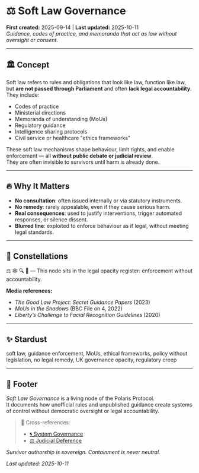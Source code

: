 # ⚖️ Soft Law Governance  
**First created:** 2025-09-14 | **Last updated:** 2025-10-11  
*Guidance, codes of practice, and memoranda that act as law without oversight or consent.*

---

## 🏛️ Concept  

Soft law refers to rules and obligations that look like law, function like law, but **are not passed through Parliament** and often **lack legal accountability**.  
They include:  
- Codes of practice  
- Ministerial directions  
- Memoranda of understanding (MoUs)  
- Regulatory guidance  
- Intelligence sharing protocols  
- Civil service or healthcare "ethics frameworks"

These soft law mechanisms shape behaviour, limit rights, and enable enforcement — all **without public debate or judicial review**.  
They are often invisible to survivors until harm is already done.

---

## 🔥 Why It Matters  

- **No consultation**: often issued internally or via statutory instruments.  
- **No remedy**: rarely appealable, even if they cause serious harm.  
- **Real consequences**: used to justify interventions, trigger automated responses, or silence dissent.  
- **Blurred line**: exploited to enforce behaviour as if legal, without meeting legal standards.

---

## 🌌 Constellations  
⚖️ 🕸️ 🔍 🪫 — This node sits in the legal opacity register: enforcement without accountability.

**Media references:**  
- *The Good Law Project: Secret Guidance Papers* (2023)  
- *MoUs in the Shadows* (BBC File on 4, 2022)  
- *Liberty’s Challenge to Facial Recognition Guidelines* (2020)

---

## ✨ Stardust  
soft law, guidance enforcement, MoUs, ethical frameworks, policy without legislation, no legal remedy, UK governance opacity, regulatory creep

---

## 🏮 Footer  

*Soft Law Governance* is a living node of the Polaris Protocol.  
It documents how unofficial rules and unpublished guidance create systems of control without democratic oversight or legal accountability.

> 📡 Cross-references:
> 
> - [🌀 System Governance](./README.md)  
> - [⚖️ Judicial Deference](./⚖️_judicial_deference.md)

*Survivor authorship is sovereign. Containment is never neutral.*  

_Last updated: 2025-10-11_
